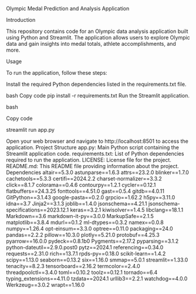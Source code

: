 Olympic Medal Prediction and Analysis Application

Introduction

This repository contains code for an Olympic data analysis application built using Python and Streamlit. The application allows users to explore Olympic data and gain insights into medal totals, athlete accomplishments, and more.

Usage

To run the application, follow these steps:

Install the required Python dependencies listed in the requirements.txt file.

bash
Copy code
pip install -r requirements.txt
Run the Streamlit application.

bash

Copy code

streamlit run app.py

Open your web browser and navigate to http://localhost:8501 to access the application.
Project Structure
app.py: Main Python script containing the Streamlit application code.
requirements.txt: List of Python dependencies required to run the application.
LICENSE: License file for the project.
README.md: This README file providing information about the project.
Dependencies
altair==5.3.0
astunparse==1.6.3
attrs==23.2.0
blinker==1.7.0
cachetools==5.3.3
certifi==2024.2.2
charset-normalizer==3.3.2
click==8.1.7
colorama==0.4.6
contourpy==1.2.1
cycler==0.12.1
flatbuffers==24.3.25
fonttools==4.51.0
gast==0.5.4
gitdb==4.0.11
GitPython==3.1.43
google-pasta==0.2.0
grpcio==1.62.2
h5py==3.11.0
idna==3.7
Jinja2==3.1.3
joblib==1.4.0
jsonschema==4.21.1
jsonschema-specifications==2023.12.1
keras==3.2.1
kiwisolver==1.4.5
libclang==18.1.1
Markdown==3.6
markdown-it-py==3.0.0
MarkupSafe==2.1.5
matplotlib==3.8.4
mdurl==0.1.2
ml-dtypes==0.3.2
namex==0.0.8
numpy==1.26.4
opt-einsum==3.3.0
optree==0.11.0
packaging==24.0
pandas==2.2.2
pillow==10.3.0
plotly==5.21.0
protobuf==4.25.3
pyarrow==16.0.0
pydeck==0.8.1b0
Pygments==2.17.2
pyparsing==3.1.2
python-dateutil==2.9.0.post0
pytz==2024.1
referencing==0.34.0
requests==2.31.0
rich==13.7.1
rpds-py==0.18.0
scikit-learn==1.4.2
scipy==1.13.0
seaborn==0.13.2
six==1.16.0
smmap==5.0.1
streamlit==1.33.0
tenacity==8.2.3
tensorboard==2.16.2
termcolor==2.4.0
threadpoolctl==3.4.0
toml==0.10.2
toolz==0.12.1
tornado==6.4
typing_extensions==4.11.0
tzdata==2024.1
urllib3==2.2.1
watchdog==4.0.0
Werkzeug==3.0.2
wrapt==1.16.0
